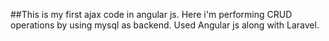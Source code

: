 ##This is my first ajax code in angular js. Here i'm performing CRUD operations by using mysql as backend. Used Angular js along with Laravel.

